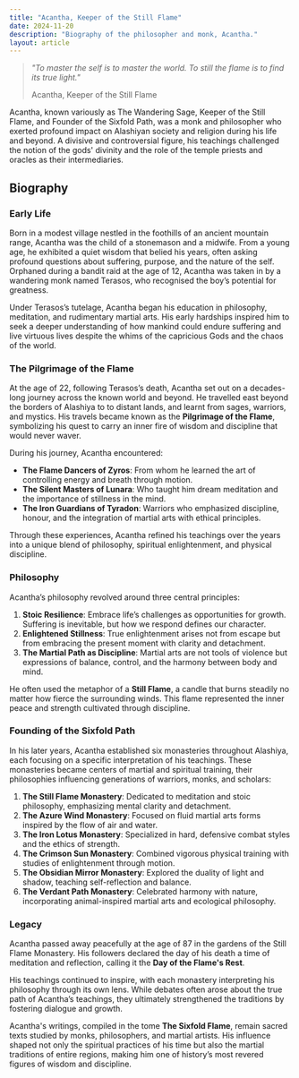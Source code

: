 ```yaml
---
title: "Acantha, Keeper of the Still Flame"
date: 2024-11-20
description: "Biography of the philosopher and monk, Acantha."
layout: article
---
```



> *"To master the self is to master the world. To still the flame is to find its true light."*
>
> Acantha, Keeper of the Still Flame

Acantha, known variously as The Wandering Sage, Keeper of the Still Flame, and Founder of the Sixfold Path, was a monk and philosopher who exerted profound impact on Alashiyan society and religion during his life and beyond. A divisive and controversial figure, his teachings challenged the notion of the gods' divinity and the role of the temple priests and oracles as their intermediaries.

## Biography

### Early Life

Born in a modest village nestled in the foothills of an ancient mountain range, Acantha was the child of a stonemason and a midwife. From a young age, he exhibited a quiet wisdom that belied his years, often asking profound questions about suffering, purpose, and the nature of the self. Orphaned during a bandit raid at the age of 12, Acantha was taken in by a wandering monk named Terasos, who recognised the boy’s potential for greatness.

Under Terasos’s tutelage, Acantha began his education in philosophy, meditation, and rudimentary martial arts. His early hardships inspired him to seek a deeper understanding of how mankind could endure suffering and live virtuous lives despite the whims of the capricious Gods and the chaos of the world.


### The Pilgrimage of the Flame

At the age of 22, following Terasos’s death, Acantha set out on a decades-long journey across the known world and beyond. He travelled east beyond the borders of Alashiya to to distant lands, and learnt from sages, warriors, and mystics. His travels became known as the **Pilgrimage of the Flame**, symbolizing his quest to carry an inner fire of wisdom and discipline that would never waver.

During his journey, Acantha encountered:

- **The Flame Dancers of Zyros**: From whom he learned the art of controlling energy and breath through motion. 
- **The Silent Masters of Lunara**: Who taught him dream meditation and the importance of stillness in the mind.
- **The Iron Guardians of Tyradon**: Warriors who emphasized discipline, honour, and the integration of martial arts with ethical principles.

Through these experiences, Acantha refined his teachings over the years into a unique blend of philosophy, spiritual enlightenment, and physical discipline.  


### Philosophy

Acantha’s philosophy revolved around three central principles:  

1. **Stoic Resilience**: Embrace life’s challenges as opportunities for growth. Suffering is inevitable, but how we respond defines our character.
2. **Enlightened Stillness**: True enlightenment arises not from escape but from embracing the present moment with clarity and detachment.
3. **The Martial Path as Discipline**: Martial arts are not tools of violence but expressions of balance, control, and the harmony between body and mind.

He often used the metaphor of a **Still Flame**, a candle that burns steadily no matter how fierce the surrounding winds. This flame represented the inner peace and strength cultivated through discipline.


### Founding of the Sixfold Path

In his later years, Acantha established six monasteries throughout Alashiya, each focusing on a specific interpretation of his teachings. These monasteries became centers of martial and spiritual training, their philosophies influencing generations of warriors, monks, and scholars:  

1. **The Still Flame Monastery**: Dedicated to meditation and stoic philosophy, emphasizing mental clarity and detachment.
2. **The Azure Wind Monastery**: Focused on fluid martial arts forms inspired by the flow of air and water.
3. **The Iron Lotus Monastery**: Specialized in hard, defensive combat styles and the ethics of strength.
4. **The Crimson Sun Monastery**: Combined vigorous physical training with studies of enlightenment through motion.
5. **The Obsidian Mirror Monastery**: Explored the duality of light and shadow, teaching self-reflection and balance.
6. **The Verdant Path Monastery**: Celebrated harmony with nature, incorporating animal-inspired martial arts and ecological philosophy.


### Legacy

Acantha passed away peacefully at the age of 87 in the gardens of the Still Flame Monastery. His followers declared the day of his death a time of meditation and reflection, calling it the **Day of the Flame's Rest**.

His teachings continued to inspire, with each monastery interpreting his philosophy through its own lens. While debates often arose about the true path of Acantha’s teachings, they ultimately strengthened the traditions by fostering dialogue and growth.

Acantha's writings, compiled in the tome **The Sixfold Flame**, remain sacred texts studied by monks, philosophers, and martial artists. His influence shaped not only the spiritual practices of his time but also the martial traditions of entire regions, making him one of history’s most revered figures of wisdom and discipline.
